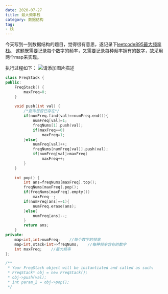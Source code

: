 ```yaml
---
date: 2020-07-27
title: 最大频率栈
category: 数据结构
tag: 
- 栈
---
```


今天写到一到数据结构的题目，觉得很有意思，遂记录下[leetcode895最大频率栈](https://leetcode-cn.com/problems/maximum-frequency-stack/)。
这题既需要记录每个数字的频率，又需要记录每种频率拥有的数字，故采用两个map来实现。

<!-- more -->

执行过程如下：
![请添加图片描述](https://yfx-blog-image.oss-cn-hangzhou.aliyuncs.com/img/81ee6c05462a4883aaad4126b2f6d564.gif)

```cpp
class FreqStack {
public:
    FreqStack() {
        maxFreq=0;
    }
    
    void push(int val) {
        /*查询是否已存在*/
        if(numFreq.find(val)==numFreq.end()){
            numFreq[val]=1;
            freqNums[1].push(val);
            if(maxFreq==0)
                maxFreq=1;
        }else{
            numFreq[val]++;
            freqNums[numFreq[val]].push(val);
            if(numFreq[val]>maxFreq)
                maxFreq++;
        }
    }
    
    int pop() {
        int ans=freqNums[maxFreq].top();
        freqNums[maxFreq].pop();
        if(freqNums[maxFreq].empty())
            maxFreq--;
        if(numFreq[ans]==1){
            numFreq.erase(ans);
        }else{
            numFreq[ans]--;
        }
        return ans;
    }
private:
    map<int,int>numFreq;    //每个数字的频率
    map<int,stack<int>>freqNums;    //每种频率含有的数字
    int maxFreq;    //最大频率
};

/**
 * Your FreqStack object will be instantiated and called as such:
 * FreqStack* obj = new FreqStack();
 * obj->push(val);
 * int param_2 = obj->pop();
 */
```